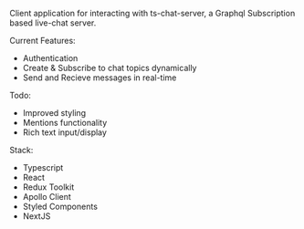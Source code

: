 Client application for interacting with ts-chat-server, a Graphql Subscription based live-chat server. 

Current Features:
- Authentication
- Create & Subscribe to chat topics dynamically
- Send and Recieve messages in real-time

Todo:
- Improved styling
- Mentions functionality
- Rich text input/display

Stack:
- Typescript
- React
- Redux Toolkit
- Apollo Client
- Styled Components
- NextJS